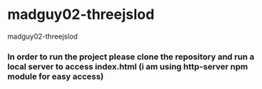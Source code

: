 # madguy02-threejslod
madguy02-threejslod

### In order to run the project please clone the repository and run a local server to access index.html (i am using http-server npm module for easy access)
